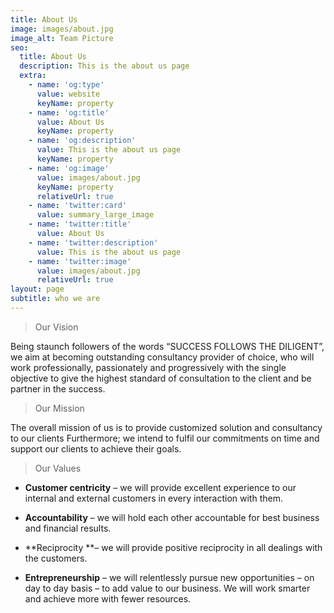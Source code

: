 ```yaml
---
title: About Us
image: images/about.jpg
image_alt: Team Picture
seo:
  title: About Us
  description: This is the about us page
  extra:
    - name: 'og:type'
      value: website
      keyName: property
    - name: 'og:title'
      value: About Us
      keyName: property
    - name: 'og:description'
      value: This is the about us page
      keyName: property
    - name: 'og:image'
      value: images/about.jpg
      keyName: property
      relativeUrl: true
    - name: 'twitter:card'
      value: summary_large_image
    - name: 'twitter:title'
      value: About Us
    - name: 'twitter:description'
      value: This is the about us page
    - name: 'twitter:image'
      value: images/about.jpg
      relativeUrl: true
layout: page
subtitle: who we are
---
```

> Our Vision

Being staunch followers of the words “SUCCESS FOLLOWS THE DILIGENT”, we aim at becoming outstanding consultancy provider of choice, who will work professionally, passionately and progressively with the single objective to give the highest standard of consultation to the client and be partner in the success.

> Our Mission

The overall mission of us is to provide customized solution and consultancy to our clients Furthermore; we intend to fulfil our commitments on time and support our clients to achieve their goals.

> Our Values

*    **Customer centricity** – we will provide excellent experience to our internal and external customers in every interaction with them.

*    **Accountability** – we will hold each other accountable for best business and financial results.

*    **Reciprocity **– we will provide positive reciprocity in all dealings with the customers.

*    **Entrepreneurship** – we will relentlessly pursue new opportunities – on day to day basis – to add value to our business. We will work smarter and achieve more with fewer resources.

